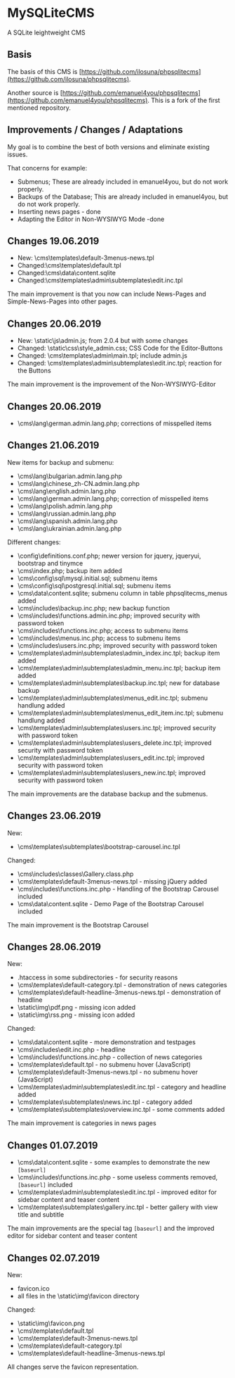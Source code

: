 # MySQLiteCMS
A SQLite leightweight CMS

## Basis

The basis of this CMS is [https://github.com/ilosuna/phpsqlitecms](https://github.com/ilosuna/phpsqlitecms).

Another source is [https://github.com/emanuel4you/phpsqlitecms](https://github.com/emanuel4you/phpsqlitecms). This is a fork of the first mentioned repository.

## Improvements / Changes / Adaptations

My goal is to combine the best of both versions and eliminate existing issues. 

That concerns for example:

* Submenus; These are already included in emanuel4you, but do not work properly.
* Backups of the Database; This are already included in emanuel4you, but do not work properly.
* Inserting news pages - done
* Adapting the Editor in Non-WYSIWYG Mode -done

## Changes 19.06.2019

* New: \cms\templates\default-3menus-news.tpl
* Changed:\cms\templates\default.tpl
* Changed:\cms\data\content.sqlite
* Changed:\cms\templates\admin\subtemplates\edit.inc.tpl

The main improvement is that you now can include News-Pages and Simple-News-Pages into other pages.

## Changes 20.06.2019

* New: \static\js\admin.js; from 2.0.4 but with some changes
* Changed: \static\css\style_admin.css; CSS Code for the Editor-Buttons
* Changed: \cms\templates\admin\main.tpl; include admin.js
* Changed: \cms\templates\admin\subtemplates\edit.inc.tpl; reaction for the Buttons

The main improvement is the improvement of the Non-WYSIWYG-Editor

## Changes 20.06.2019

* \cms\lang\german.admin.lang.php; corrections of misspelled items

## Changes 21.06.2019

New items for backup and submenu:

* \cms\lang\bulgarian.admin.lang.php
* \cms\lang\chinese_zh-CN.admin.lang.php
* \cms\lang\english.admin.lang.php
* \cms\lang\german.admin.lang.php; correction of misspelled items
* \cms\lang\polish.admin.lang.php
* \cms\lang\russian.admin.lang.php
* \cms\lang\spanish.admin.lang.php
* \cms\lang\ukrainian.admin.lang.php

Different changes:

* \config\definitions.conf.php; newer version for jquery, jqueryui, bootstrap and tinymce
* \cms\index.php; backup item added
* \cms\config\sql\mysql.initial.sql; submenu items
* \cms\config\sql\postgresql.initial.sql; submenu items
* \cms\data\content.sqlite; submenu column in table phpsqlitecms_menus added
* \cms\includes\backup.inc.php; new backup function
* \cms\includes\functions.admin.inc.php; improved security with password token
* \cms\includes\functions.inc.php; access to submenu items
* \cms\includes\menus.inc.php; access to submenu items 
* \cms\includes\users.inc.php; improved security with password token
* \cms\templates\admin\subtemplates\admin_index.inc.tpl; backup item added
* \cms\templates\admin\subtemplates\admin_menu.inc.tpl; backup item added
* \cms\templates\admin\subtemplates\backup.inc.tpl; new for database backup
* \cms\templates\admin\subtemplates\menus_edit.inc.tpl; submenu handlung added
* \cms\templates\admin\subtemplates\menus_edit_item.inc.tpl; submenu handlung added
* \cms\templates\admin\subtemplates\users.inc.tpl; improved security with password token
* \cms\templates\admin\subtemplates\users_delete.inc.tpl; improved security with password token
* \cms\templates\admin\subtemplates\users_edit.inc.tpl; improved security with password token
* \cms\templates\admin\subtemplates\users_new.inc.tpl; improved security with password token
 
The main improvements are the database backup and the submenus.

## Changes 23.06.2019

New:

* \cms\templates\subtemplates\bootstrap-carousel.inc.tpl

Changed:

* \cms\includes\classes\Gallery.class.php
* \cms\templates\default-3menus-news.tpl - missing jQuery added
* \cms\includes\functions.inc.php - Handling of the Bootstrap Carousel included
* \cms\data\content.sqlite - Demo Page of the Bootstrap Carousel included

The main improvement is the Bootstrap Carousel

## Changes 28.06.2019

New:

* .htaccess in some subdirectories - for security reasons
* \cms\templates\default-category.tpl - demonstration of news categories
* \cms\templates\default-headline-3menus-news.tpl - demonstration of headline
* \static\img\pdf.png - missing icon added
* \static\img\rss.png - missing icon added

Changed:

* \cms\data\content.sqlite - more demonstration and testpages
* \cms\includes\edit.inc.php - headline 
* \cms\includes\functions.inc.php - collection of  news categories
* \cms\templates\default.tpl - no submenu hover (JavaScript)
* \cms\templates\default-3menus-news.tpl - no submenu hover (JavaScript)
* \cms\templates\admin\subtemplates\edit.inc.tpl - category and headline added
* \cms\templates\subtemplates\news.inc.tpl - category added
* \cms\templates\subtemplates\overview.inc.tpl - some comments added

The main improvement is categories in news pages

## Changes 01.07.2019

* \cms\data\content.sqlite - some examples to demonstrate the new `[baseurl]`
* \cms\includes\functions.inc.php - some useless comments removed, `[baseurl]` included
* \cms\templates\admin\subtemplates\edit.inc.tpl - improved editor for sidebar content and teaser content
* \cms\templates\subtemplates\gallery.inc.tpl - better gallery with view title and subtitle

The main improvements are the special tag `[baseurl]` and the improved editor for sidebar content and teaser content

## Changes 02.07.2019

New:

* favicon.ico
* all files in the \static\img\favicon directory

Changed:

* \static\img\favicon.png
* \cms\templates\default.tpl
* \cms\templates\default-3menus-news.tpl
* \cms\templates\default-category.tpl
* \cms\templates\default-headline-3menus-news.tpl

All changes serve the favicon representation.